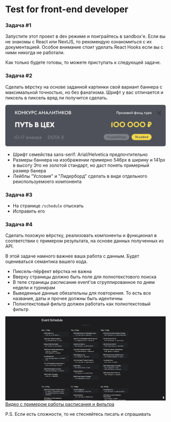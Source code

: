 # Test for front-end developer

### Задача #1
Запустите этот проект в dev режиме и поиграйтесь в sandbox'е.
Если вы не знакомы с React или NextJS, то рекомендую ознакомиться с их документацией.
Особое внимание стоит уделать React Hooks если вы с ними никогда не работали.

Как только будете готовы, то можете приступать к следующей задаче. 

### Задача #2

Сделать вёрстку на основе заданной картинки свой вариант баннера с максимальной точностью, но без фанатизма.
 Шрифт у вас отличается и пиксель в пиксель вряд ли получится сделать.

![Баннер](/doc/layout-task.svg?raw=true&sanitize=true "Баннер")

* Шрифт семейства sans-serif: Arial/Helvetica предпочтительно
* Размеры баннера на изображении примерно 546px в ширину и 141px в высоту
 Это не золотой стандарт, но даст понять примерный размер банера
* Лейблы "Условия" и "Лидерборд" сделать  в виде отдельного реиспользуемоего компонента

### Задача #3

* На странице `/schedule` отыскать
* Исправить его

### Задача #4

Сделать похожую вёрстку, реализовать компоненты и функционал в соответствии с примером результата, на основе данных полученных из API.


В этой задаче намного важнее ваша работа с данным. Будет оцениваться семантика вашего кода. 


* Пиксель-пёрфект вёрстка не важна
* Вверху страницы должно быть поле для полнотекстового поиска
* В теле страницы расписание event'ов сгруппированное по дням недели и турнирам
* Выведенные данные обязательны для повторения. То есть все названия, даты и прочее должны быть идентичны
* Полнотекстовый фильтр должен работать как полнотекстовый фильтр

![Расписание Скриншот](/doc/screenshot.png?raw=true&sanitize=true "Расписание Скриншот")
[Видео c примером работы расписания и фильтра](/doc/main-case.mp4?raw=true "Ссылка на видео")


P.S. Если есть сложности, то не стесняйтесь писать и спрашивать
